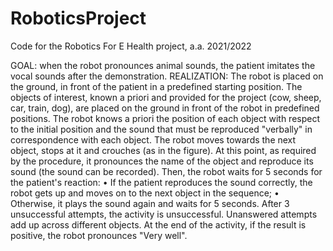 # RoboticsProject

Code for the Robotics For E Health project, a.a. 2021/2022

GOAL: when the robot pronounces animal sounds, the patient imitates the vocal sounds after the
demonstration.
REALIZATION:
The robot is placed on the ground, in front of the patient in a predefined starting position. The objects of
interest, known a priori and provided for the project (cow, sheep, car, train, dog), are placed on the
ground in front of the robot in predefined positions. The robot knows a priori the position of each object
with respect to the initial position and the sound that must be reproduced "verbally" in correspondence
with each object. The robot moves towards the next object, stops at it and crouches (as in the figure). At
this point, as required by the procedure, it pronounces the name of the object and reproduce its sound
(the sound can be recorded).
Then, the robot waits for 5 seconds for the patient's reaction:
• If the patient reproduces the sound correctly, the robot gets up and moves on to the next object
in the sequence;
• Otherwise, it plays the sound again and waits for 5 seconds.
After 3 unsuccessful attempts, the activity is unsuccessful. Unanswered attempts add up across different
objects. At the end of the activity, if the result is positive, the robot pronounces "Very well".
